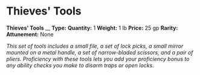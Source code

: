 # Thieves' Tools

**Thieves' Tools**
__
**Type:** 
**Quantity:** 1
**Weight:** 1 lb
**Price:** 25 gp
**Rarity:** 
**Attunement:** None

*This set of tools includes a small file, a set of lock picks, a small mirror mounted on a metal handle, a set of narrow-bladed scissors, and a pair of pliers. Proficiency with these tools lets you add your proficiency bonus to any ability checks you make to disarm traps or open locks.*
